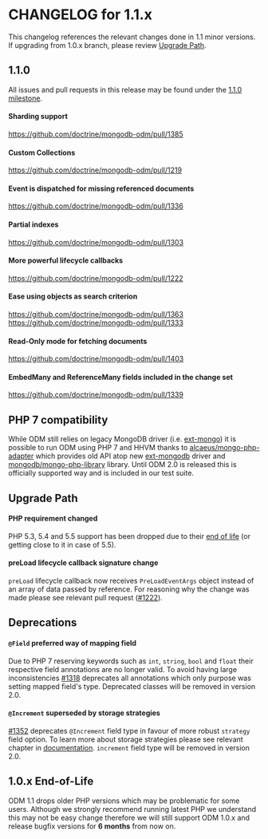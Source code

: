 CHANGELOG for 1.1.x
===================

This changelog references the relevant changes done in 1.1 minor versions. If upgrading from
1.0.x branch, please review
[Upgrade Path](https://github.com/doctrine/mongodb-odm/blob/master/CHANGELOG-1.1.md#upgrade-path).

1.1.0
-----

All issues and pull requests in this release may be found under the
[1.1.0 milestone](https://github.com/doctrine/mongodb-odm/issues?q=milestone%3A1.1.0).

#### Sharding support

https://github.com/doctrine/mongodb-odm/pull/1385

#### Custom Collections

https://github.com/doctrine/mongodb-odm/pull/1219

#### Event is dispatched for missing referenced documents

https://github.com/doctrine/mongodb-odm/pull/1336

#### Partial indexes

https://github.com/doctrine/mongodb-odm/pull/1303

#### More powerful lifecycle callbacks

https://github.com/doctrine/mongodb-odm/pull/1222

#### Ease using objects as search criterion

https://github.com/doctrine/mongodb-odm/pull/1363
https://github.com/doctrine/mongodb-odm/pull/1333

#### Read-Only mode for fetching documents

https://github.com/doctrine/mongodb-odm/pull/1403

#### EmbedMany and ReferenceMany fields included in the change set

https://github.com/doctrine/mongodb-odm/pull/1339

PHP 7 compatibility
-------------------

While ODM still relies on legacy MongoDB driver (i.e. [ext-mongo](https://pecl.php.net/package/mongo))
it is possible to run ODM using PHP 7 and HHVM thanks to
[alcaeus/mongo-php-adapter](https://github.com/alcaeus/mongo-php-adapter) which provides old API
atop new [ext-mongodb](http://php.net/manual/en/mongodb.installation.php) driver and
[mongodb/mongo-php-library](https://github.com/mongodb/mongo-php-library) library. Until ODM 2.0 is
released this is officially supported way and is included in our test suite.

Upgrade Path
------------

#### PHP requirement changed

PHP 5.3, 5.4 and 5.5 support has been dropped due to their [end of life](http://php.net/eol.php)
(or getting close to it in case of 5.5).

#### preLoad lifecycle callback signature change

`preLoad` lifecycle callback now receives `PreLoadEventArgs` object instead of an array of data
passed by reference. For reasoning why the change was made please see relevant pull request
([#1222](https://github.com/doctrine/mongodb-odm/pull/1222)).

Deprecations
------------

#### `@Field` preferred way of mapping field

Due to PHP 7 reserving keywords such as `int`, `string`, `bool` and `float` their respective
field annotations are no longer valid. To avoid having large inconsistencies
[#1318](https://github.com/doctrine/mongodb-odm/pull/1318) deprecates all annotations which
only purpose was setting mapped field's type. Deprecated classes will be removed in version 2.0.

#### `@Increment` superseded by storage strategies

[#1352](https://github.com/doctrine/mongodb-odm/pull/1352) deprecates `@Increment` field type
in favour of more robust `strategy` field option. To learn more about storage strategies
please see relevant chapter in [documentation](http://docs.doctrine-project.org/projects/doctrine-mongodb-odm/en/latest/reference/storage-strategies.html).
`increment` field type will be removed in version 2.0.

1.0.x End-of-Life
-----------------

ODM 1.1 drops older PHP versions which may be problematic for some users. Although we strongly
recommend running latest PHP we understand this may not be easy change therefore we will still
support ODM 1.0.x and release bugfix versions for **6 months** from now on.
